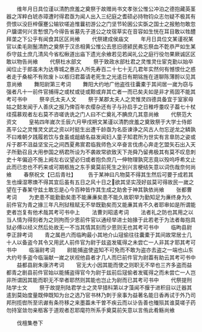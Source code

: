 <!-- { "loadSidebar": true } -->
　　维年月日具位谨以清酌庶羞之奠祭于故赠尚书文孝张公惟公冲泊之德抱藏英茎器之浑粹白琥赤璋遭时得君亟为闻人出入三纪庭之耆硕必持物钧众志勿疑不极其有赍恨以没巨梓偃蹇公输钦嗟追惟曩初游公之门坚节轮囷公实斲之国士之报勉勿敢忽户牖谓何兴言慙恨乃今得告省墓先子道公之坟宿草实在音容如生恍在耳目敢以牲醴拜垄之下公乎有闻食其区区尚飨
　　代祭建成侯庙文
　　年月日具位文某谨祝某官以柔毛刚鬛清酌之奠祭于汉丞相黄公惟公去思旧德颍民弗忘祭血不亁恭严如生某忝守兹土庶几清风今省松楸道出庙下遗光余飨若见若闻礼公之庭行役勿果厥诚区区敢以物告尚飨
　　代祭杜水部文
　　祭于致政水部杜君之灵惟灵仕宦克勤以始卒闻位止于郎虽未为达専城之惠古人所先寿百二十七十无几君年实然何有憾恨仕之惑者走于桑榆不有败废卜以柩归君葢请老死生之光逺日有期铭旌在道聊陈薄酹以见其意尚飨
　　舞阳尉第三考词
　　舞阳大约地广他盗徃往囊橐于其间居一嵗为窃与强者凡十一前件官捕得之或杖或徒或黥或弃其亡者一而已矣夫如是非才焉固不能其考可书中
　　祭辛氏太夫人文
　　祭于某郡太夫人之灵惟灵四德具备宜于室家母姑之懿发闻于人善庆之报乃俾百年衣缨杂还有子与孙启手之日稚呼耋叹子葢七十杖绖孺慕观者左右莫不咨嗟诜诜之门人曰不亡奠礼不腆庶几其意尚飨
　　代祭范大资文
　　皇祐四年嵗次壬辰六月甲戌朔文某谨以清酌庻羞之奠致祭于大学士侍郎髙平公之灵惟灵文武之资以时挺生出遭千龄亟为名臣谏诤之风古人勿忘逆龙之鳞孰不曰难朝夕践履若饮与食虽或龃龉名益发闻妇人童子知君所为世实有言臯防之姿或斥于郡不沮益坚宝元之间西夏弗賔君临我师色义卒奋言伐虏心奔走乞盟矢石出入天子所勤召且大用参国之柄君所设为不袭故常欲致天下尧舜乃留弗极其有莫不叹息刺史十年偏迫不施上阙左右议望必归或者抱负庶几一伸物理孰究志竟以殁呜呼希文止此而已忠也不朽来或可期柩旌之东手奠莫前死生之别兴言梗结矢意以词伤哉奈何尚飨
　　春祭祝文【已后青社】
　　告于某神曰凡物莫不得其生然后可要于成若其生也燥湿寒燠不得其宜后虽有五日之风十日之欲其坚实茂好兹莫可得故民一嵗之望在于春某守兹土敢忘是心今百种皆作其生成之助舍于神其孰依尚飨
　　张都曹考词
　　为吏患不能勤勤矣患不能亷亷矣患不能久故职举为勤知足为亷终身为久前件官为青之掾三年凡刑狱租赋无不举既勤矣而又能亷其肯不久者耶审如是所谓能吏者岂复有他术哉其考可书中上
　　法曹刘昭逺考词
　　法者礼之防也其用之以当人情为得刻者为之则拘而少恩前件官以通经举进士始掾于此若老于为法者毎抱具狱必傅以经义然后处故无一不当其情其刻而少恩则无也其考可书中
　　临昫县尉李正辞考词
　　青之属邑六而临昫最小其地介山冦偷往往囊橐于其间故常居士几十人以备盗今其令又用武人前件官为尉于兹盗发辄得之未尝亡一人非其才耶其考可书中
　　临淄尉考词
　　尉能捕盗使盗知不可免而不敢为盗亦去盗之一端也山东大约号多盗今临淄献一嵗之状视他县者才几人而巳前件官为尉葢有助云其考可书中
　　益都县尉朱康济考词
　　官无大小因其能而使之则职无不举也三齐多盗而益都青之剧县前件官始以能捕盗得官今为尉于兹前后冦偷者发辄得之而未尝亡一人岂非所谓因其能而职无不举者耶然则其能也岂止为尉而已其考可书中
　　代祭提刑陆学士文
　　祭于故提刑陆君学士之灵早猎科第以才藻闻不揠于进积目以迁器其逺到莫始度量既伸既知为台之选乃官书林乃刺于泉事为益著名能日香再试于外乃司邦刑揽辔所至讯谳有条符移之来墨葢未干曽不疾云而以讣告善也殱殒其谁莫嗟子药勿持室敛勿亲柩客于道观者忍耶麾符所系手奠莫前矢意以言侑此肴觞尚飨







　　伐檀集巻下
